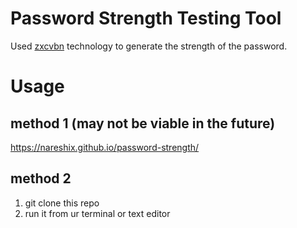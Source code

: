 # Password Strength Testing Tool


Used [zxcvbn]( https://github.com/dropbox/zxcvbn?tab=readme-ov-file ) technology to generate the strength of the password.


# Usage

## method 1 (may not be viable in the future)

https://nareshix.github.io/password-strength/

## method 2
1. git clone this repo
2. run it from ur terminal or text editor
